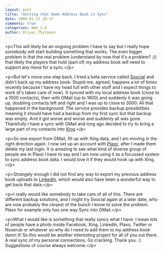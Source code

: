 ```yaml
---
layout: post
title: "Getting that Damn Address Book in Sync"
date: 2009-01-11 20:37
comments: true
categories: Web 2.0
author: Oliver Thylmann
---
```








&lt;p&gt;This will likely be an ongoing problem I have to say but I really hope somebody will start building something that works. The even bigger problem is that the real problem (understand by now that it's a problem? ;)) that likely the players that hold (part of) my address book will need to support any move for a sync.&lt;/p&gt;

&lt;p&gt;But let's move one step back. I tried a beta service called [Soocial](http://www.soocial.com/) and didn't back up my address book. Stupid me, agreed, happens a lot of times recently because I have my head full with other stuff and I expect things to work (it's taken care of now). It synced with my local address book (close to a 1000 contacts), then with GMail (up to 1600) and suddenly it was going up, doubling contacts left and right and I was up to close to 3000. All that happened in the background. The service provides backup possibilities meaning it should have had a backup from my first sync but that backup was empty. And it got worse and worse and suddenly all was gone. Thankfully I have a sync with GMail and long ago decided to try to bring a large part of my contacts into [Xing](http://xing.com/).&lt;/p&gt;

&lt;p&gt;So one export from GMail, fill up with Xing data, and I am moving in the right direction again. I now set up an account with [Plaxo](http://plaxo.com/), after I made them delete my last login. It is amazing to see what kind of diverse group of people are in Plaxo I have to say and I am now using it as a focussed system to sync address book data. I would love it if they would hook up with Xing. &lt;/p&gt;

&lt;p&gt;Strangely enough I did not find any way to export my previous address book uploads to [LinkedIn](http://linkedin.com/), which would also have been a wonderful way to get back that data.&lt;/p&gt;

&lt;p&gt;I really would like somebody to take care of all of this. There are different backup solutions, and I might try Soocial again at a later date, who are now probably the closest of the bunch I know to solve the problem. Plaxo for example only has one way Sync into GMail.&lt;/p&gt;

&lt;p&gt;What I would like is something that really syncs what I have. I mean lots of people have a photo inside Facebook, Xing, LinkedIn, Plaxo, Twitter or Noserub or whatever so why do I need to add them to my address book damn it! So this would be another interesting project for all of you out there. A real sync of my personal connections. Go cracking. Thank you. :) Suggestions of course always welcome.&lt;/p&gt;


